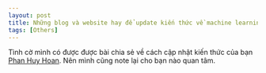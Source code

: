 ```yaml
---
layout: post
title: Những blog và website hay để update kiến thức về machine learning.
tags: [Others]
---
```


Tình cờ mình có được được bài chia sẻ về cách cập nhật kiến thức của bạn
[Phan Huy Hoan](https://viblo.asia/p/question-lam-the-nao-de-luon-cap-nhat-kien-thuc-trong-linh-vuc-machine-learning-maGK7mBxlj2). Nên mình cũng note lại cho bạn nào quan tâm.
